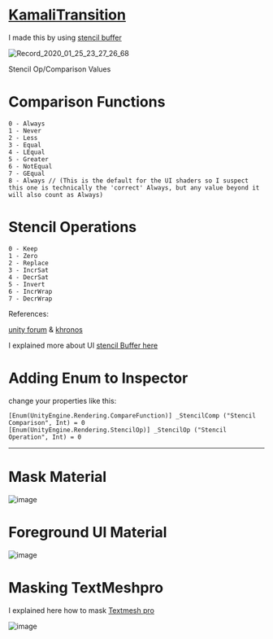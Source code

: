 # [KamaliTransition](https://twitter.com/ShaderGuy/status/1220922020701114368?s=20)

I made this by using [stencil buffer](https://docs.unity3d.com/Manual/SL-Stencil.html)

![Record_2020_01_25_23_27_26_68](https://user-images.githubusercontent.com/16706911/73126623-529a2980-3fca-11ea-85e2-104ffad18a29.gif)


Stencil Op/Comparison Values

# Comparison Functions

```
0 - Always
1 - Never
2 - Less
3 - Equal
4 - LEqual
5 - Greater
6 - NotEqual
7 - GEqual
8 - Always // (This is the default for the UI shaders so I suspect this one is technically the 'correct' Always, but any value beyond it will also count as Always)
```

# Stencil Operations

```
0 - Keep
1 - Zero
2 - Replace
3 - IncrSat
4 - DecrSat
5 - Invert
6 - IncrWrap
7 - DecrWrap
```

References:

[unity forum](https://forum.unity.com/threads/stencil-op-comparison-values.362425/) & [khronos](https://www.khronos.org/registry/vulkan/specs/1.1-extensions/man/html/VkStencilOp.html)

I explained more about UI [stencil Buffer here](https://gamedev.stackexchange.com/questions/158128/how-to-write-a-transparent-shader-for-a-sprite-that-ignores-transparent-sprites/158132#158132)


# Adding Enum to Inspector

change your properties like this:
```
[Enum(UnityEngine.Rendering.CompareFunction)] _StencilComp ("Stencil Comparison", Int) = 0
[Enum(UnityEngine.Rendering.StencilOp)] _StencilOp ("Stencil Operation", Int) = 0
```
____________________

# Mask Material

![image](https://user-images.githubusercontent.com/16706911/73126700-1d420b80-3fcb-11ea-89ce-8c735ad53e93.png)

# Foreground UI Material

![image](https://user-images.githubusercontent.com/16706911/73126731-64300100-3fcb-11ea-8f6a-323ee4883756.png)

# Masking TextMeshpro
I explained here how to mask [Textmesh pro](https://gamedev.stackexchange.com/questions/176170/how-to-use-a-sprite-mask-or-shader-to-mask-a-text
)

![image](https://user-images.githubusercontent.com/16706911/73126746-a2c5bb80-3fcb-11ea-919f-f5566a7c8302.png)

